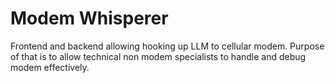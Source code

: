 # Modem Whisperer

Frontend and backend allowing hooking up LLM to cellular modem. Purpose of that
is to allow technical non modem specialists to handle and debug modem effectively.
